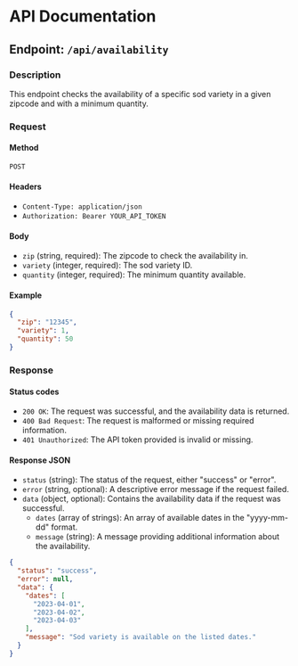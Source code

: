 # API Documentation

## Endpoint: `/api/availability`

### Description

This endpoint checks the availability of a specific sod variety in a given zipcode and with a minimum quantity.

### Request

#### Method

`POST`

#### Headers

- `Content-Type: application/json`
- `Authorization: Bearer YOUR_API_TOKEN`

#### Body

- `zip` (string, required): The zipcode to check the availability in.
- `variety` (integer, required): The sod variety ID.
- `quantity` (integer, required): The minimum quantity available.

#### Example

```json
{
  "zip": "12345",
  "variety": 1,
  "quantity": 50
}
```

### Response

#### Status codes
- `200 OK`: The request was successful, and the availability data is returned.
- `400 Bad Request`: The request is malformed or missing required information.
- `401 Unauthorized`: The API token provided is invalid or missing.

#### Response JSON
- `status` (string): The status of the request, either "success" or "error".
- `error` (string, optional): A descriptive error message if the request failed.
- `data` (object, optional): Contains the availability data if the request was successful.
  - `dates` (array of strings): An array of available dates in the "yyyy-mm-dd" format.
  - `message` (string): A message providing additional information about the availability.

```json
{
  "status": "success",
  "error": null,
  "data": {
    "dates": [
      "2023-04-01",
      "2023-04-02",
      "2023-04-03"
    ],
    "message": "Sod variety is available on the listed dates."
  }
}
```
